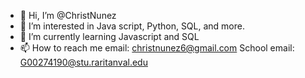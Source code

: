 - 👋 Hi, I’m @ChristNunez
- 👀 I’m interested in Java script, Python, SQL, and more.
- 🌱 I’m currently learning Javascript and SQL
- 📫 How to reach me email: christnunez6@gmail.com School email: G00274190@stu.raritanval.edu

